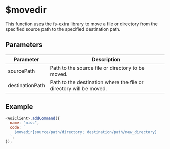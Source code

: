 # $movedir

This function uses the fs-extra library to move a file or directory from the specified source path to the specified destination path.

## Parameters

| Parameter       | Description                                                        |
| --------------- | ------------------------------------------------------------------ |
| sourcePath      | Path to the source file or directory to be moved.                  |
| destinationPath | Path to the destination where the file or directory will be moved. |

## Example

```js
<AoiClient>.addCommand({
  name: "misc",
  code: `
    $movedir[source/path/directory; destination/path/new_directory]
  `,
});
```
